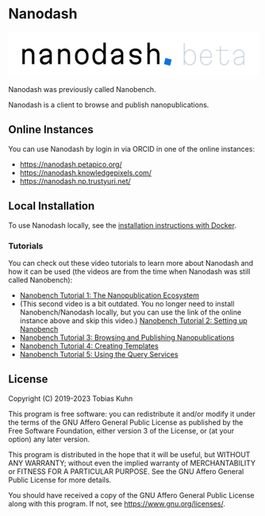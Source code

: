 Nanodash
========

![logo](src/main/webapp/images/logo.svg)

Nanodash was previously called Nanobench.

Nanodash is a client to browse and publish nanopublications.


## Online Instances

You can use Nanodash by login in via ORCID in one of the online instances:

- https://nanodash.petapico.org/
- https://nanodash.knowledgepixels.com/
- https://nanodash.np.trustyuri.net/


## Local Installation

To use Nanodash locally, see the [installation instructions with Docker](INSTALL-with-Docker.md).


### Tutorials

You can check out these video tutorials to learn more about Nanodash and how it can be used (the videos are from the time when Nanodash was still called Nanobench):

- [Nanobench Tutorial 1: The Nanopublication Ecosystem](https://youtu.be/wPAd9wPkvEg)
- (This second video is a bit outdated. You no longer need to install Nanobench/Nanodash locally, but you can use the link of the online instance above and skip this video.)
  [Nanobench Tutorial 2: Setting up Nanobench](https://youtu.be/GG21BhzxaQk)
- [Nanobench Tutorial 3: Browsing and Publishing Nanopublications](https://youtu.be/-UB28HVEO38)
- [Nanobench Tutorial 4: Creating Templates](https://youtu.be/gQk8ItHr38U)
- [Nanobench Tutorial 5: Using the Query Services](https://youtu.be/U200GuqOBso)


## License

Copyright (C) 2019-2023 Tobias Kuhn

This program is free software: you can redistribute it and/or modify
it under the terms of the GNU Affero General Public License as
published by the Free Software Foundation, either version 3 of the
License, or (at your option) any later version.

This program is distributed in the hope that it will be useful,
but WITHOUT ANY WARRANTY; without even the implied warranty of
MERCHANTABILITY or FITNESS FOR A PARTICULAR PURPOSE.  See the
GNU Affero General Public License for more details.

You should have received a copy of the GNU Affero General Public License
along with this program.  If not, see https://www.gnu.org/licenses/.
